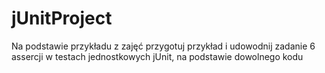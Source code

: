# jUnitProject

Na podstawie przykładu z zajęć przygotuj przykład i udowodnij zadanie 6 assercji w testach jednostkowych jUnit, na podstawie dowolnego kodu
